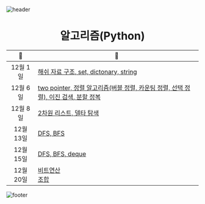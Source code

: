 ![header](https://capsule-render.vercel.app/api?type=Waving&height=200&color=timeGradient&animation=fadeIn)

<div align="center">
<h1>알고리즘(Python)</h1>
</div>

|   📆    | 📝                                                                                                  |
|:-------:|-----------------------------------------------------------------------------------------------------|
| 12월 1일  |[해쉬 자료 구조, set, dictonary, string](https://github.com/Minjoo522/algo/blob/main/day2/lecture_note.md) |
| 12월 6일  |[two pointer, 정렬 알고리즘(버블 정렬, 카운팅 정렬, 선택 정렬), 이진 검색, 분할 정복](https://github.com/Minjoo522/algo/blob/main/day4/lecture_note.md)|
| 12월 8일  |[2차원 리스트, 델타 탐색](https://github.com/Minjoo522/algo/blob/main/day5/lecture_note.md)|
| 12월 13일 |[DFS, BFS](https://github.com/Minjoo522/algo/blob/main/day7/lecture_note.md)|
|12월 15일|[DFS, BFS, deque](https://github.com/Minjoo522/algo/blob/main/day8/lecture_note.md)
|12월 20일|[비트연산](https://github.com/Minjoo522/algo/blob/main/day10/lecture_note.md) <br /> [조합](https://github.com/Minjoo522/algo/blob/main/day10/lecture_note2.md)|

![footer](https://capsule-render.vercel.app/api?section=footer&type=Waving&color=timeGradient)